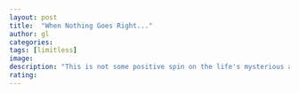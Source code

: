 ```yaml
---
layout: post
title:  "When Nothing Goes Right..."
author: gl
categories:
tags: [limitless]
image: 
description: "This is not some positive spin on the life's mysterious and ironicity but a simple unfoldment of this moment."
rating: 
---
```


